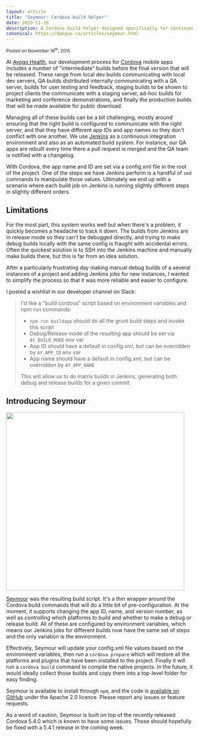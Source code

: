 ```yaml
---
layout: article
title: "Seymour: Cordova build helper"
date: 2015-11-16
description: A Cordova build helper designed specifically for continuous integration environments.
canonical: https://dpogue.ca/articles/seymour.html
---
```

<div><small>Posted on <time pubdate datetime="2015-11-16">November 16<sup>th</sup>, 2015</time></small></div>

At [Ayogo Health][ayogo], our development process for [Cordova][cordova] mobile apps includes a number of "intermediate" builds before the final version that will be released.  These range from local dev builds communicating with local dev servers, <abbr>QA</abbr> builds distributed internally communicating with a <abbr>QA</abbr> server, builds for user testing and feedback, staging builds to be shown to project clients the communicate with a staging server, ad-hoc builds for marketing and conference demonstrations, and finally the production builds that will be made available for public download.

Managing all of these builds can be a bit challenging, mostly around ensuring that the right build is configured to communicate with the right server, and that they have different app <abbr>ID</abbr>s and app names so they don't conflict with one another.  We use [Jenkins][jenkins] as a continuous integration environment and also as an automated build system.  For instance, our <abbr>QA</abbr> apps are rebuilt every time there a pull request is merged and the <abbr>QA</abbr> team is notified with a changelog.

With Cordova, the app name and <abbr>ID</abbr> are set via a config.xml file in the root of the project.  One of the steps we have Jenkins perform is a handful of `sed` commands to manipulate those values.  Ultimately we end up with a scenario where each build job on Jenkins is running slightly different steps in slightly different orders.


Limitations
-----------

For the most part, this system works well but when there's a problem, it quickly becomes a headache to track it down.  The builds from Jenkins are in release mode so they can't be debugged directly, and trying to make debug builds locally with the same config is fraught with accidental errors.  Often the quickest solution is to <abbr>SSH</abbr> into the Jenkins machine and manually make builds there, but this is far from an idea solution.

After a particularly frustrating day making manual debug builds of a several instances of a project and adding Jenkins jobs for new instances, I wanted to simplify the process so that it was more reliable and easier to configure.

I posted a wishlist in our developer channel on Slack:
> I'd like a "build cordova" script based on environment variables and npm run commands:
> * `npm run buildapp` should do all the grunt build steps and invoke this script
> * Debug/Release mode of the resulting app should be set via `AY_BUILD_MODE` env var
> * App <abbr>ID</abbr> should have a default in config.xml, but can be overridden by `AY_APP_ID` env var
> * App name should have a default in config.xml, but can be overridden by `AY_APP_NAME`
>
> This will allow us to do matrix builds in Jenkins, generating both debug and release builds for a given commit


Introducing Seymour
-------------------

<img class="img-center img-lightbg" width="481" src="/img/seymour.png" alt="">

[Seymour][seymour] was the resulting build script.  It's a thin wrapper around the Cordova build commands that will do a little bit of pre-configuration.  At the moment, it supports changing the app <abbr>ID</abbr>, name, and version number, as well as controlling which platforms to build and whether to make a debug or release build.  All of these are configured by environment variables, which means our Jenkins jobs for different builds now have the same set of steps and the only variation is the environment.

Effectively, Seymour will update your config.xml file values based on the environment variables, then run a `cordova prepare` which will restore all the platforms and plugins that have been installed to the project.  Finally it will run a `cordova build` command to compile the native projects.  In the future, it would ideally collect those builds and copy them into a top-level folder for easy finding.

Seymour is available to install through `npm`, and the code is [available on GitHub][github] under the Apache 2.0 licence.  Please report any issues or feature requests.

As a word of caution, Seymour is built on top of the recently released Cordova 5.4.0 which is known to have some issues.  Those should hopefully be fixed with a 5.4.1 release in the coming week.


[ayogo]: http://ayogo.com
[cordova]: https://cordova.apache.org/
[jenkins]: https://jenkins-ci.org/
[seymour]: https://www.npmjs.com/package/seymour
[github]: https://github.com/dpogue/seymour
